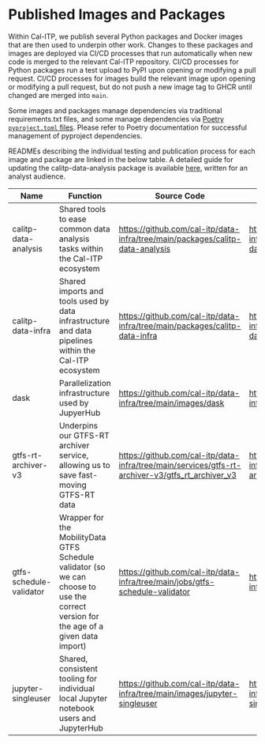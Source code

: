 # Published Images and Packages

Within Cal-ITP, we publish several Python packages and Docker images that are then used to underpin other work. Changes to these packages and images are deployed via CI/CD processes that run automatically when new code is merged to the relevant Cal-ITP repository. CI/CD processes for Python packages run a test upload to PyPI upon opening or modifying a pull request. CI/CD processes for images build the relevant image upon opening or modifying a pull request, but do not push a new image tag to GHCR until changed are merged into `main`.

Some images and packages manage dependencies via traditional requirements.txt files, and some manage dependencies via [Poetry `pyproject.toml` files](https://python-poetry.org/docs/pyproject/). Please refer to Poetry documentation for successful management of pyproject dependencies.

READMEs describing the individual testing and publication process for each image and package are linked in the below table. A detailed guide for updating the calitp-data-analysis package is available [here](https://docs.calitp.org/data-infra/analytics_tools/python_libraries.html#updating-calitp-data-analysis), written for an analyst audience.

| Name                    | Function                                                                                                                              | Source Code                                                                                      | README                                                                        | Publication URL                                            | Type           |
| ----------------------- | ------------------------------------------------------------------------------------------------------------------------------------- | ------------------------------------------------------------------------------------------------ | ----------------------------------------------------------------------------- | ---------------------------------------------------------- | -------------- |
| calitp-data-analysis    | Shared tools to ease common data analysis tasks within the Cal-ITP ecosystem                                                          | https://github.com/cal-itp/data-infra/tree/main/packages/calitp-data-analysis                    | https://github.com/cal-itp/data-infra/tree/main/packages/calitp-data-analysis | https://test.pypi.org/project/calitp-data-analysis         | Python Package |
| calitp-data-infra       | Shared imports and tools used by data infrastructure and data pipelines within the Cal-ITP ecosystem                                  | https://github.com/cal-itp/data-infra/tree/main/packages/calitp-data-infra                       | https://github.com/cal-itp/data-infra/tree/main/packages/calitp-data-infra    | https://test.pypi.org/project/calitp-data-infra            | Python Package |
| dask                    | Parallelization infrastructure used by JupyerHub                                                                                      | https://github.com/cal-itp/data-infra/tree/main/images/dask                                      | https://github.com/cal-itp/data-infra/tree/main/images/dask                   | https://ghcr.io/cal-itp/data-infra/dask                    | Docker Image   |
| gtfs-rt-archiver-v3     | Underpins our GTFS-RT archiver service, allowing us to save fast-moving GTFS-RT data                                                  | https://github.com/cal-itp/data-infra/tree/main/services/gtfs-rt-archiver-v3/gtfs_rt_archiver_v3 | https://github.com/cal-itp/data-infra/tree/main/services/gtfs-rt-archiver-v3  | https://ghcr.io/cal-itp/data-infra/gtfs-rt-archiver-v3     | Docker Image   |
| gtfs-schedule-validator | Wrapper for the MobilityData GTFS Schedule validator (so we can choose to use the correct version for the age of a given data import) | https://github.com/cal-itp/data-infra/tree/main/jobs/gtfs-schedule-validator                     | https://github.com/cal-itp/data-infra/tree/main/jobs                          | https://ghcr.io/cal-itp/data-infra/gtfs-schedule-validator | Docker Image   |
| jupyter-singleuser      | Shared, consistent tooling for individual local Jupyter notebook users and JupyterHub                                                 | https://github.com/cal-itp/data-infra/tree/main/images/jupyter-singleuser                        | https://github.com/cal-itp/data-infra/tree/main/images/jupyter-singleuser     | https://ghcr.io/cal-itp/data-infra/jupyter-singleuser      | Docker Image   |
